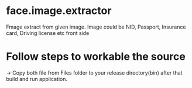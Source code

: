 # face.image.extractor
Fmage extract from given image. Image could be NID, Passport, Insurance card, Driving license etc front side

# Follow steps to workable the source
-> Copy both file from Files folder to your release directory(bin) after that build and run application.
